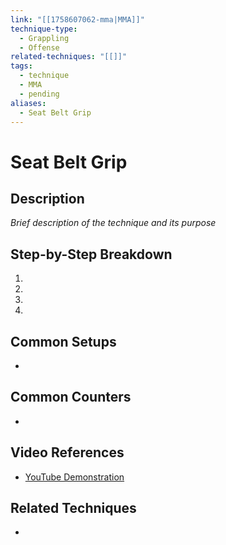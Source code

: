 ```yaml
---
link: "[[1758607062-mma|MMA]]"
technique-type:
  - Grappling
  - Offense
related-techniques: "[[]]"
tags:
  - technique
  - MMA
  - pending
aliases:
  - Seat Belt Grip
---
```

# Seat Belt Grip

## Description
*Brief description of the technique and its purpose*

## Step-by-Step Breakdown
1. 
2. 
3. 
4. 

## Common Setups
- 

## Common Counters
- 

## Video References
- [YouTube Demonstration]()

## Related Techniques
- 
